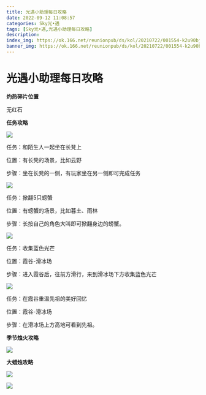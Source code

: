 ```yaml
---
title: 光遇小助理每日攻略
date: 2022-09-12 11:08:57
categories: Sky光•遇
tags: [Sky光•遇,光遇小助理每日攻略]
description: 
index_img: https://ok.166.net/reunionpub/ds/kol/20210722/001554-k2u90bj7ay.png?imageView&thumbnail=600x0&type=jpg
banner_img: https://ok.166.net/reunionpub/ds/kol/20210722/001554-k2u90bj7ay.png?imageView&thumbnail=600x0&type=jpg
---
```

# 光遇小助理每日攻略
**灼热碎片位置**

无红石

  

 **任务攻略**

![](https://img.166.net/reunionpub/ds/kol/20220912/000744-s53142y70b.png)

任务：和陌生人一起坐在长凳上

位置：有长凳的场景，比如云野

步骤：坐在长凳的一侧，有玩家坐在另一侧即可完成任务

![](https://img.166.net/reunionpub/ds/kol/20220911/001023-6d9kn5z431.png)

任务：掀翻5只螃蟹

位置：有螃蟹的场景，比如暮土、雨林

步骤：长按自己的角色大叫即可掀翻身边的螃蟹。

![](https://img.166.net/reunionpub/ds/kol/20220912/000814-ayn2l15j3w.png)

任务：收集蓝色光芒

位置：霞谷-滑冰场

步骤：进入霞谷后，往前方滑行，来到滑冰场下方收集蓝色光芒

![](https://img.166.net/reunionpub/ds/kol/20220912/000835-tahos8nw4k.png)

任务：在霞谷重温先祖的美好回忆

位置：霞谷-滑冰场

步骤：在滑冰场上方高地可看到先祖。

 **季节烛火攻略**

![](https://img.166.net/reunionpub/ds/kol/20220912/000936-i5c9se0j34.png)

  

 **大蜡烛攻略**

![](https://img.166.net/reunionpub/ds/kol/20220912/000954-kpgbnl2h8s.png)

![](https://img.166.net/reunionpub/ds/kol/20220912/001008-lrnba2v13h.png)

  

  

  

  

